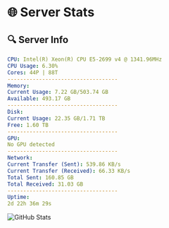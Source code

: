 # 🌐 Server Stats
## 🔍 Server Info
```yaml
CPU: Intel(R) Xeon(R) CPU E5-2699 v4 @ 1341.96MHz
CPU Usage: 6.30%
Cores: 44P | 88T
-----------------------------------
Memory:
Current Usage: 7.22 GB/503.74 GB
Available: 493.17 GB
-----------------------------------
Disk:
Current Usage: 22.35 GB/1.71 TB
Free: 1.60 TB
-----------------------------------
GPU:
No GPU detected
-----------------------------------
Network:
Current Transfer (Sent): 539.86 KB/s
Current Transfer (Received): 66.33 KB/s
Total Sent: 160.85 GB
Total Received: 31.03 GB
-----------------------------------
Uptime:
2d 22h 36m 29s
```
![GitHub Stats](https://img.shields.io/badge/Updated-2025-04-22_15:45:17-blue)